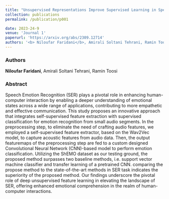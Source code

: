 ```yaml
---
title: "Unsupervised Representations Improve Supervised Learning in Speech Emotion Recognition"
collection: publications
permalink: /publication/p001

date: 2023-24-9
venue: 'Journal 1'
paperurl: 'https://arxiv.org/abs/2309.12714'
authors: '<b> Niloufar Faridani</b>, Amirali Soltani Tehrani, Ramin Toosi'
---
```


<h3> Authors </h3>
<b> Niloufar Faridani</b>, Amirali Soltani Tehrani, Ramin Toosi

<h3> Abstract </h3>
Speech Emotion Recognition (SER) plays a pivotal role in enhancing human-computer interaction by enabling a deeper understanding of emotional states across a wide range of applications, contributing to more empathetic and effective communication. This study proposes an innovative approach that integrates self-supervised feature extraction with supervised classification for emotion recognition from small audio segments. In the preprocessing step, to eliminate the need of crafting audio features, we employed a self-supervised feature extractor, based on the Wav2Vec model, to capture acoustic features from audio data. Then, the output featuremaps of the preprocessing step are fed to a custom designed Convolutional Neural Network (CNN)-based model to perform emotion classification. Utilizing the ShEMO dataset as our testing ground, the proposed method surpasses two baseline methods, i.e. support vector machine classifier and transfer learning of a pretrained CNN. comparing the propose method to the state-of-the-art methods in SER task indicates the superiority of the proposed method. Our findings underscore the pivotal role of deep unsupervised feature learning in elevating the landscape of SER, offering enhanced emotional comprehension in the realm of human-computer interactions. 
